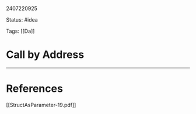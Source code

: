 2407220925

Status: #idea

Tags: [[Da]]

# Call by Address




---
# References
[[StructAsParameter-19.pdf]]
